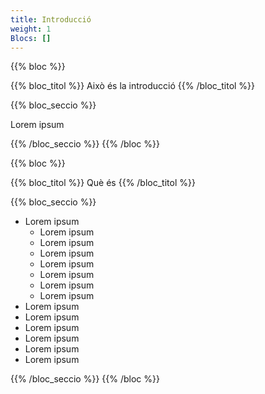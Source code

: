 ```yaml
---
title: Introducció
weight: 1
Blocs: []
---
```

{{% bloc %}}

{{% bloc_titol %}}
Això és la introducció
{{% /bloc_titol %}}

{{% bloc_seccio %}}

Lorem ipsum

{{% /bloc_seccio %}}
{{% /bloc %}}

{{% bloc %}}

{{% bloc_titol %}}
Què és <BIG></BIG>
{{% /bloc_titol %}}

{{% bloc_seccio %}}

* Lorem ipsum
  * Lorem ipsum
  * Lorem ipsum
  * Lorem ipsum
  * Lorem ipsum
  * Lorem ipsum
  * Lorem ipsum
  * Lorem ipsum
* Lorem ipsum
* Lorem ipsum
* Lorem ipsum
* Lorem ipsum
* Lorem ipsum
* Lorem ipsum

{{% /bloc_seccio %}}
{{% /bloc %}}



